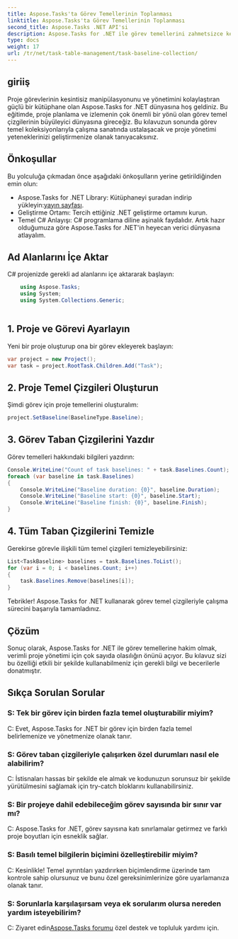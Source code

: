 ```yaml
---
title: Aspose.Tasks'ta Görev Temellerinin Toplanması
linktitle: Aspose.Tasks'ta Görev Temellerinin Toplanması
second_title: Aspose.Tasks .NET API'si
description: Aspose.Tasks for .NET ile görev temellerini zahmetsizce keşfedin. Etkin proje yönetimi basitleştirildi. Şimdi İndirin! #Aspose.Tasks #MS Projesi
type: docs
weight: 17
url: /tr/net/task-table-management/task-baseline-collection/
---
```

## giriiş
Proje görevlerinin kesintisiz manipülasyonunu ve yönetimini kolaylaştıran güçlü bir kütüphane olan Aspose.Tasks for .NET dünyasına hoş geldiniz. Bu eğitimde, proje planlama ve izlemenin çok önemli bir yönü olan görev temel çizgilerinin büyüleyici dünyasına gireceğiz. Bu kılavuzun sonunda görev temel koleksiyonlarıyla çalışma sanatında ustalaşacak ve proje yönetimi yeteneklerinizi geliştirmenize olanak tanıyacaksınız.
## Önkoşullar
Bu yolculuğa çıkmadan önce aşağıdaki önkoşulların yerine getirildiğinden emin olun:
-  Aspose.Tasks for .NET Library: Kütüphaneyi şuradan indirip yükleyin:[yayın sayfası](https://releases.aspose.com/tasks/net/).
- Geliştirme Ortamı: Tercih ettiğiniz .NET geliştirme ortamını kurun.
- Temel C# Anlayışı: C# programlama diline aşinalık faydalıdır.
Artık hazır olduğumuza göre Aspose.Tasks for .NET'in heyecan verici dünyasına atlayalım.
## Ad Alanlarını İçe Aktar
C# projenizde gerekli ad alanlarını içe aktararak başlayın:
```csharp
    using Aspose.Tasks;
    using System;
    using System.Collections.Generic;
    
```
## 1. Proje ve Görevi Ayarlayın
Yeni bir proje oluşturup ona bir görev ekleyerek başlayın:
```csharp
var project = new Project();
var task = project.RootTask.Children.Add("Task");
```
## 2. Proje Temel Çizgileri Oluşturun
Şimdi görev için proje temellerini oluşturalım:
```csharp
project.SetBaseline(BaselineType.Baseline);
```
## 3. Görev Taban Çizgilerini Yazdır
Görev temelleri hakkındaki bilgileri yazdırın:
```csharp
Console.WriteLine("Count of task baselines: " + task.Baselines.Count);
foreach (var baseline in task.Baselines)
{
    Console.WriteLine("Baseline duration: {0}", baseline.Duration);
    Console.WriteLine("Baseline start: {0}", baseline.Start);
    Console.WriteLine("Baseline finish: {0}", baseline.Finish);
}
```
## 4. Tüm Taban Çizgilerini Temizle
Gerekirse görevle ilişkili tüm temel çizgileri temizleyebilirsiniz:
```csharp
List<TaskBaseline> baselines = task.Baselines.ToList();
for (var i = 0; i < baselines.Count; i++)
{
    task.Baselines.Remove(baselines[i]);
}
```
Tebrikler! Aspose.Tasks for .NET kullanarak görev temel çizgileriyle çalışma sürecini başarıyla tamamladınız.
## Çözüm
Sonuç olarak, Aspose.Tasks for .NET ile görev temellerine hakim olmak, verimli proje yönetimi için çok sayıda olasılığın önünü açıyor. Bu kılavuz sizi bu özelliği etkili bir şekilde kullanabilmeniz için gerekli bilgi ve becerilerle donatmıştır.
## Sıkça Sorulan Sorular
### S: Tek bir görev için birden fazla temel oluşturabilir miyim?
C: Evet, Aspose.Tasks for .NET bir görev için birden fazla temel belirlemenize ve yönetmenize olanak tanır.
### S: Görev taban çizgileriyle çalışırken özel durumları nasıl ele alabilirim?
C: İstisnaları hassas bir şekilde ele almak ve kodunuzun sorunsuz bir şekilde yürütülmesini sağlamak için try-catch bloklarını kullanabilirsiniz.
### S: Bir projeye dahil edebileceğim görev sayısında bir sınır var mı?
C: Aspose.Tasks for .NET, görev sayısına katı sınırlamalar getirmez ve farklı proje boyutları için esneklik sağlar.
### S: Basılı temel bilgilerin biçimini özelleştirebilir miyim?
C: Kesinlikle! Temel ayrıntıları yazdırırken biçimlendirme üzerinde tam kontrole sahip olursunuz ve bunu özel gereksinimlerinize göre uyarlamanıza olanak tanır.
### S: Sorunlarla karşılaşırsam veya ek sorularım olursa nereden yardım isteyebilirim?
 C: Ziyaret edin[Aspose.Tasks forumu](https://forum.aspose.com/c/tasks/15) özel destek ve topluluk yardımı için.